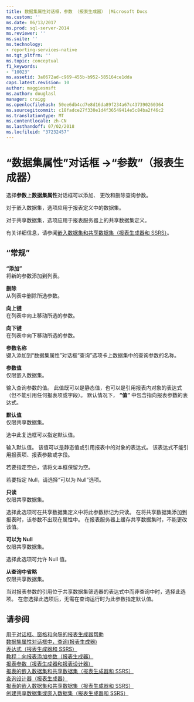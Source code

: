 ```yaml
---
title: 数据集属性对话框，参数 （报表生成器） |Microsoft Docs
ms.custom: ''
ms.date: 06/13/2017
ms.prod: sql-server-2014
ms.reviewer: ''
ms.suite: ''
ms.technology:
- reporting-services-native
ms.tgt_pltfrm: ''
ms.topic: conceptual
f1_keywords:
- "10023"
ms.assetid: 3a0672ad-c969-455b-b952-585164ce1dda
caps.latest.revision: 10
author: maggiesmsft
ms.author: douglasl
manager: craigg
ms.openlocfilehash: 50ee6db4cd7e8d16da89f234a67c437390260364
ms.sourcegitcommit: c18fadce27f330e1d4f36549414e5c84ba2f46c2
ms.translationtype: MT
ms.contentlocale: zh-CN
ms.lasthandoff: 07/02/2018
ms.locfileid: "37232457"
---
```

# <a name="dataset-properties-dialog-box-parameters-report-builder"></a>“数据集属性”对话框 -&gt;“参数”（报表生成器）
  选择**参数**上**数据集属性**对话框可以添加、 更改和删除查询参数。  
  
 对于嵌入数据集，选项应用于报表定义中的数据集。  
  
 对于共享数据集，选项应用于报表服务器上的共享数据集定义。  
  
 有关详细信息，请参阅[嵌入数据集和共享数据集（报表生成器和 SSRS）](report-data/embedded-and-shared-datasets-report-builder-and-ssrs.md)。  
  
## <a name="options"></a>“常规”  
 **“添加”**  
 将新的参数添加到列表。  
  
 **删除**  
 从列表中删除所选参数。  
  
 **向上键**  
 在列表中向上移动所选的参数。  
  
 **向下键**  
 在列表中向下移动所选的参数。  
  
 **参数名称**  
 键入添加到“数据集属性”对话框“查询”选项卡上数据集中的查询参数的名称。  
  
 **参数值**  
 仅限嵌入数据集。  
  
 输入查询参数的值。 此值既可以是静态值，也可以是引用报表内对象的表达式（但不能引用任何报表项或字段）。 默认情况下， **“值”** 中包含指向报表参数的表达式。  
  
 **默认值**  
 仅限共享数据集。  
  
 选中此复选框可以指定默认值。  
  
 输入默认值。 该值可以是静态值或引用报表中的对象的表达式。 该表达式不能引用报表项、报表参数或字段。  
  
 若要指定空白，请将文本框保留为空。  
  
 若要指定 Null，请选择“可以为 Null”选项。  
  
 **只读**  
 仅限共享数据集。  
  
 选择此选项可在共享数据集定义中将此参数标记为只读。 在将共享数据集添加到报表时，该参数不出现在属性中。 在报表服务器上缓存共享数据集时，不能更改该值。  
  
 **可以为 Null**  
 仅限共享数据集。  
  
 选择此选项可允许 Null 值。  
  
 **从查询中省略**  
 仅限共享数据集。  
  
 当对报表参数的引用位于共享数据集筛选器的表达式中而非查询中时，选择此选项。 在您选择此选项后，无需在查询运行时为此参数指定默认值。  
  
## <a name="see-also"></a>请参阅  
 [用于对话框、窗格和向导的报表生成器帮助](../../2014/reporting-services/report-builder-help-for-dialog-boxes-panes-and-wizards.md)   
 [数据集属性对话框中，查询&#40;报表生成器&#41;](report-data/dataset-properties-dialog-box-query-report-builder.md)   
 [表达式（报表生成器和 SSRS）](report-design/expressions-report-builder-and-ssrs.md)   
 [教程：向报表添加参数（报表生成器）](tutorial-add-a-parameter-to-your-report-report-builder.md)   
 [报表参数（报表生成器和报表设计器）](report-design/report-parameters-report-builder-and-report-designer.md)   
 [报表的嵌入数据集和共享数据集（报表生成器和 SSRS）](report-data/report-embedded-datasets-and-shared-datasets-report-builder-and-ssrs.md)   
 [查询设计器（报表生成器）](../../2014/reporting-services/query-designers-report-builder.md)   
 [报表的嵌入数据集和共享数据集（报表生成器和 SSRS）](report-data/report-embedded-datasets-and-shared-datasets-report-builder-and-ssrs.md)   
 [创建共享数据集或嵌入数据集（报表生成器和 SSRS）](report-data/create-a-shared-dataset-or-embedded-dataset-report-builder-and-ssrs.md)  
  
  
